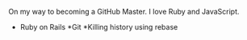 On my way to becoming a GitHub Master. I love Ruby and JavaScript.

* Ruby on Rails
*Git
*Killing history using rebase
